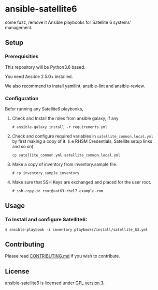 # ansible-satellite6
some fuzz, remove it
Ansible playbooks for Satellite 6 systems' management.

## Setup

### Prerequisities

This repository will be Python3.6 based.

You need Ansible 2.5.0+ installed.

We also recommend to install yamllint, ansible-lint and ansible-review.

### Configuration

Befor running any Satellite6 playbooks,

1. Check and Install the roles from ansible galaxy, if any

   ```
   # ansible-galaxy install -r requirements.yml
   ```

2. Check and configure required variables in `satellite_common.local.yml`
   by first making a copy of it.
   (i.e RHSM Credentials, Satellite setup links and so on).

   ```
   cp satellite_common.yml satellite_common.local.yml
   ```

3. Make a copy of inventory from inventory.sample file. 

   ```
   # cp inventory.sample inventory
   ```

4. Make sure that SSH Keys are exchanged and placed for the user root.

   ```
   # ssh-copy-id root@sat63-rhel7.example.com
   ```

## Usage

### To Install and configure Satellite6:

```
$ ansible-playbook -i inventory playbooks/install/satellite_63.yml
```

## Contributing

Please read [CONTRIBUTING.md](https://github.com/SatelliteQE/ansible-satellite6/blob/master/CONTRIBUTING.md) if you wish to contribute.

## License

ansible-satellite6 is licensed under [GPL version 3](https://github.com/SatelliteQE/ansible-satellite6/blob/master/LICENSE).
